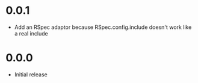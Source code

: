 # 0.0.1
- Add an RSpec adaptor because RSpec.config.include doesn't work like a real include

# 0.0.0
- Initial release